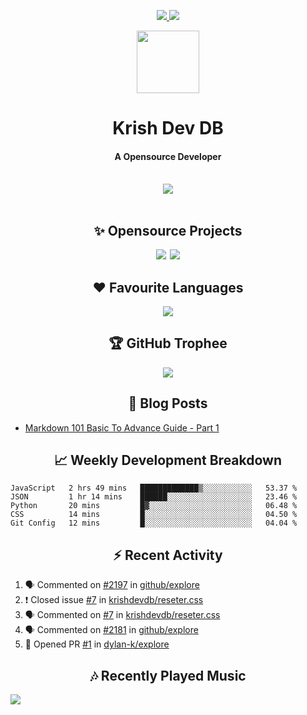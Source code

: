 <div align="center">
<p>
<a href="#projects">
<img src="https://img.shields.io/github/stars/krishdevdb?affiliations=OWNER%2CCOLLABORATOR&logo=github&style=for-the-badge&label=Star">
</a>
<a href="https://github.com/krishdevdb?tab=followers">
<img src="https://img.shields.io/github/followers/krishdevdb?logo=github&style=for-the-badge"></a>
</p>
<img height="100px" width="100px" src="https://github.com/krishdevdb/krishdevdb/raw/master/images/avatar.png">
<br>
<h1>Krish Dev DB</h1>
<h4>A Opensource Developer</h4>
<br>
</div>
<div align="center">
<img src="https://github-readme-stats.vercel.app/api?username=krishdevdb&show_icons=true&count_private=true">
<br>
</div>

<div align="center">
<br>
<h2 id="projects"> ✨ Opensource Projects</h2>
<a href="https://github.com/krishdevdb/reseter.css"><img src="https://github-readme-stats.vercel.app/api/pin/?username=krishdevdb&repo=reseter.css&show_icons=true&count_private=true&layout=compact"></a>&#8198;
<a href="https://github.com/krishdevdb/readme-template"><img src="https://github-readme-stats.vercel.app/api/pin/?username=krishdevdb&repo=readme-template&show_icons=true&count_private=true&layout=compact"></a>
<br>
</div>

<div align="center">
<h2 id="languages"> ❤ Favourite Languages </h2>
<img src="https://github-readme-stats.vercel.app/api/top-langs/?username=krishdevdb&show_icons=true&count_private=true&layout=compact">
</div>

<div align="center">
<h2 id="trophee">🏆 GitHub Trophee</h2>
<img src="https://github-profile-trophy.vercel.app/?username=krishdevdb&row=1&no-frame=true">
<br>
</div>

<h2 align="center" id="posts"> 📕 Blog Posts </h2>

<!-- BLOG-POSTS:START -->
- [Markdown 101 Basic To Advance Guide - Part 1](https://dev.to/krishdevdb/markdown-101-basic-to-advance-guide-part-1-pg3)
<!-- BLOG-POSTS:END -->

<h2 align="center" id="breakdown"> 📈 Weekly Development Breakdown </h2>

<!--START_SECTION:waka-->
```text
JavaScript   2 hrs 49 mins   █████████████▒░░░░░░░░░░░   53.37 % 
JSON         1 hr 14 mins    ██████░░░░░░░░░░░░░░░░░░░   23.46 % 
Python       20 mins         █▓░░░░░░░░░░░░░░░░░░░░░░░   06.48 % 
CSS          14 mins         █░░░░░░░░░░░░░░░░░░░░░░░░   04.50 % 
Git Config   12 mins         █░░░░░░░░░░░░░░░░░░░░░░░░   04.04 % 
```
<!--END_SECTION:waka-->

<h2 align="center" id="activity"> ⚡ Recent Activity </h2>

<!--START_SECTION:activity-->
1. 🗣 Commented on [#2197](https://github.com/github/explore/issues/2197) in [github/explore](https://github.com/github/explore)
2. ❗️ Closed issue [#7](https://github.com/krishdevdb/reseter.css/issues/7) in [krishdevdb/reseter.css](https://github.com/krishdevdb/reseter.css)
3. 🗣 Commented on [#7](https://github.com/krishdevdb/reseter.css/issues/7) in [krishdevdb/reseter.css](https://github.com/krishdevdb/reseter.css)
4. 🗣 Commented on [#2181](https://github.com/github/explore/issues/2181) in [github/explore](https://github.com/github/explore)
5. 💪 Opened PR [#1](https://github.com/dylan-k/explore/pull/1) in [dylan-k/explore](https://github.com/dylan-k/explore)
<!--END_SECTION:activity-->

<h2 align="center" id="music"> 🎶 Recently Played Music </h2>

<a align="center" href="https://spotify-github-profile.vercel.app/api/view.svg?uid=s5rojvf8u4ywr2pap5s9es1bg&redirect=true"><img src="https://spotify-github-profile.vercel.app/api/view.svg?uid=s5rojvf8u4ywr2pap5s9es1bg&cover_image=true&theme=compact"></a>